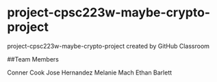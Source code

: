 # project-cpsc223w-maybe-crypto-project
project-cpsc223w-maybe-crypto-project created by GitHub Classroom

##Team Members

Conner Cook
Jose Hernandez
Melanie Mach
Ethan Barlett
